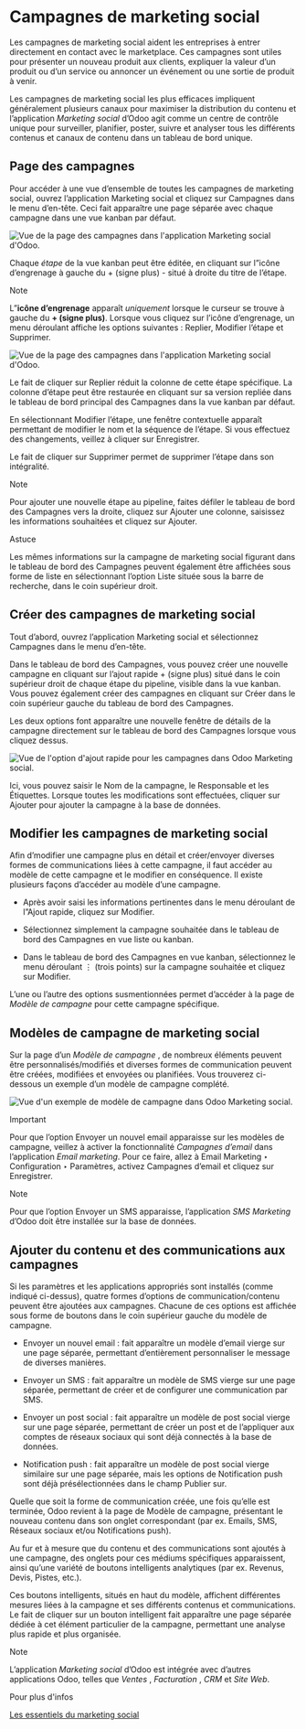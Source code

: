 # Campagnes de marketing social

Les campagnes de marketing social aident les entreprises à entrer directement
en contact avec le marketplace. Ces campagnes sont utiles pour présenter un
nouveau produit aux clients, expliquer la valeur d’un produit ou d’un service
ou annoncer un événement ou une sortie de produit à venir.

Les campagnes de marketing social les plus efficaces impliquent généralement
plusieurs canaux pour maximiser la distribution du contenu et l’application
_Marketing social_ d’Odoo agit comme un centre de contrôle unique pour
surveiller, planifier, poster, suivre et analyser tous les différents contenus
et canaux de contenu dans un tableau de bord unique.

## Page des campagnes

Pour accéder à une vue d’ensemble de toutes les campagnes de marketing social,
ouvrez l’application Marketing social et cliquez sur Campagnes dans le menu
d’en-tête. Ceci fait apparaître une page séparée avec chaque campagne dans une
vue kanban par défaut.

![Vue de la page des campagnes dans l'application Marketing social
d'Odoo.](../../../../_images/campaigns-page1.png)

Chaque _étape_ de la vue kanban peut être éditée, en cliquant sur l”icône
d’engrenage à gauche du \+ (signe plus) \- situé à droite du titre de l’étape.

Note

L”**icône d’engrenage** apparaît _uniquement_ lorsque le curseur se trouve à
gauche du **\+ (signe plus)**. Lorsque vous cliquez sur l’icône d’engrenage,
un menu déroulant affiche les options suivantes : Replier, Modifier l’étape et
Supprimer.

![Vue de la page des campagnes dans l'application Marketing social
d'Odoo.](../../../../_images/campaign-stage-dropdown.png)

Le fait de cliquer sur Replier réduit la colonne de cette étape spécifique. La
colonne d’étape peut être restaurée en cliquant sur sa version repliée dans le
tableau de bord principal des Campagnes dans la vue kanban par défaut.

En sélectionnant Modifier l’étape, une fenêtre contextuelle apparaît
permettant de modifier le nom et la séquence de l’étape. Si vous effectuez des
changements, veillez à cliquer sur Enregistrer.

Le fait de cliquer sur Supprimer permet de supprimer l’étape dans son
intégralité.

Note

Pour ajouter une nouvelle étape au pipeline, faites défiler le tableau de bord
des Campagnes vers la droite, cliquez sur Ajouter une colonne, saisissez les
informations souhaitées et cliquez sur Ajouter.

Astuce

Les mêmes informations sur la campagne de marketing social figurant dans le
tableau de bord des Campagnes peuvent également être affichées sous forme de
liste en sélectionnant l’option Liste située sous la barre de recherche, dans
le coin supérieur droit.

## Créer des campagnes de marketing social

Tout d’abord, ouvrez l’application Marketing social et sélectionnez Campagnes
dans le menu d’en-tête.

Dans le tableau de bord des Campagnes, vous pouvez créer une nouvelle campagne
en cliquant sur l’ajout rapide \+ (signe plus) situé dans le coin supérieur
droit de chaque étape du pipeline, visible dans la vue kanban. Vous pouvez
également créer des campagnes en cliquant sur Créer dans le coin supérieur
gauche du tableau de bord des Campagnes.

Les deux options font apparaître une nouvelle fenêtre de détails de la
campagne directement sur le tableau de bord des Campagnes lorsque vous cliquez
dessus.

![Vue de l'option d'ajout rapide pour les campagnes dans Odoo Marketing
social.](../../../../_images/quick-add-campaign.png)

Ici, vous pouvez saisir le Nom de la campagne, le Responsable et les
Étiquettes. Lorsque toutes les modifications sont effectuées, cliquer sur
Ajouter pour ajouter la campagne à la base de données.

## Modifier les campagnes de marketing social

Afin d’modifier une campagne plus en détail et créer/envoyer diverses formes
de communications liées à cette campagne, il faut accéder au modèle de cette
campagne et le modifier en conséquence. Il existe plusieurs façons d’accéder
au modèle d’une campagne.

  * Après avoir saisi les informations pertinentes dans le menu déroulant de l”Ajout rapide, cliquez sur Modifier.

  * Sélectionnez simplement la campagne souhaitée dans le tableau de bord des Campagnes en vue liste ou kanban.

  * Dans le tableau de bord des Campagnes en vue kanban, sélectionnez le menu déroulant ⋮ (trois points) sur la campagne souhaitée et cliquez sur Modifier.

L’une ou l’autre des options susmentionnées permet d’accéder à la page de
_Modèle de campagne_ pour cette campagne spécifique.

## Modèles de campagne de marketing social

Sur la page d’un _Modèle de campagne_ , de nombreux éléments peuvent être
personnalisés/modifiés et diverses formes de communication peuvent être
créées, modifiées et envoyées ou planifiées. Vous trouverez ci-dessous un
exemple d’un modèle de campagne complété.

![Vue d'un exemple de modèle de campagne dans Odoo Marketing
social.](../../../../_images/create-campaign.png)

Important

Pour que l’option Envoyer un nouvel email apparaisse sur les modèles de
campagne, veillez à activer la fonctionnalité _Campagnes d’email_ dans
l’application _Email marketing_. Pour ce faire, allez à Email Marketing ‣
Configuration ‣ Paramètres, activez Campagnes d’email et cliquez sur
Enregistrer.

Note

Pour que l’option Envoyer un SMS apparaisse, l’application _SMS Marketing_
d’Odoo doit être installée sur la base de données.

## Ajouter du contenu et des communications aux campagnes

Si les paramètres et les applications appropriés sont installés (comme indiqué
ci-dessus), quatre formes d’options de communication/contenu peuvent être
ajoutées aux campagnes. Chacune de ces options est affichée sous forme de
boutons dans le coin supérieur gauche du modèle de campagne.

  * Envoyer un nouvel email : fait apparaître un modèle d’email vierge sur une page séparée, permettant d’entièrement personnaliser le message de diverses manières.

  * Envoyer un SMS : fait apparaître un modèle de SMS vierge sur une page séparée, permettant de créer et de configurer une communication par SMS.

  * Envoyer un post social : fait apparaître un modèle de post social vierge sur une page séparée, permettant de créer un post et de l’appliquer aux comptes de réseaux sociaux qui sont déjà connectés à la base de données.

  * Notification push : fait apparaître un modèle de post social vierge similaire sur une page séparée, mais les options de Notification push sont déjà présélectionnées dans le champ Publier sur.

Quelle que soit la forme de communication créée, une fois qu’elle est
terminée, Odoo revient à la page de Modèle de campagne, présentant le nouveau
contenu dans son onglet correspondant (par ex. Emails, SMS, Réseaux sociaux
et/ou Notifications push).

Au fur et à mesure que du contenu et des communications sont ajoutés à une
campagne, des onglets pour ces médiums spécifiques apparaissent, ainsi qu’une
variété de boutons intelligents analytiques (par ex. Revenus, Devis, Pistes,
etc.).

Ces boutons intelligents, situés en haut du modèle, affichent différentes
mesures liées à la campagne et ses différents contenus et communications. Le
fait de cliquer sur un bouton intelligent fait apparaître une page séparée
dédiée à cet élément particulier de la campagne, permettant une analyse plus
rapide et plus organisée.

Note

L’application _Marketing social_ d’Odoo est intégrée avec d’autres
applications Odoo, telles que _Ventes_ , _Facturation_ , _CRM_ et _Site Web_.

Pour plus d'infos

[Les essentiels du marketing social](social_essentials.html)

